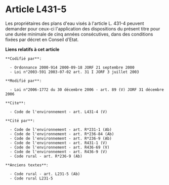 # Article L431-5

Les propriétaires des plans d'eau visés à l'article L. 431-4 peuvent demander pour ceux-ci l'application des dispositions du
présent titre pour une durée minimale de cinq années consécutives, dans des conditions fixées par décret en Conseil d'Etat.

**Liens relatifs à cet article**

	**Codifié par**:

	  - Ordonnance 2000-914 2000-09-18 JORF 21 septembre 2000
	  - Loi n°2003-591 2003-07-02 art. 31 I JORF 3 juillet 2003

	**Modifié par**:

	  - Loi n°2006-1772 du 30 décembre 2006 - art. 89 (V) JORF 31 décembre 2006

	**Cite**:

	  - Code de l'environnement - art. L431-4 (V)

	**Cité par**:

	  - Code de l'environnement - art. R*231-1 (Ab)
	  - Code de l'environnement - art. R*236-84 (Ab)
	  - Code de l'environnement - art. R*236-9 (Ab)
	  - Code de l'environnement - art. R431-1 (V)
	  - Code de l'environnement - art. R436-69 (V)
	  - Code de l'environnement - art. R436-9 (V)
	  - Code rural - art. R*236-9 (Ab)

	**Anciens textes**:

	  - Code rural - art. L231-5 (Ab)
	  - Code rural L231-5
